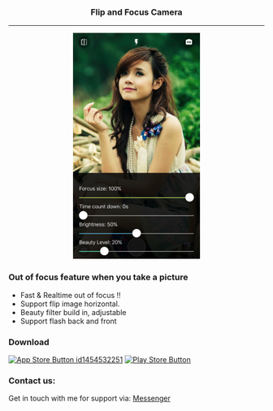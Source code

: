 <p align="center">
<h3 align="center">Flip and Focus Camera</h3>
</p>

---


<p align="center">
<img src="demo.jpg" width="250" height="445">
</p>

### Out of focus feature when you take a picture

- Fast & Realtime out of focus !!
- Support flip image horizontal.
- Beauty filter build in, adjustable
- Support flash back and front


### Download
[![App Store Button id1454532251](http://imgur.com/y8PTxr9.png "App Store Button")](https://itunes.apple.com/app/id1209785450)
[![Play Store Button](http://imgur.com/utWa1co.png "Play Store Button")]()

### Contact us:

Get in touch with me for support via: [Messenger](https://m.me/416305462459391)


